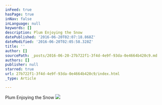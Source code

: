 ```yaml
---
inFeed: true
hasPage: true
inNav: false
inLanguage: null
keywords: []
description: Plum Enjoying the Snow
datePublished: '2016-06-20T02:07:18.868Z'
dateModified: '2016-06-20T02:05:58.328Z'
title: ''
author: []
sourcePath: _posts/2016-06-20-27b722f1-3f4d-4e9f-93da-0e4664b420c9.md
authors: []
publisher: null
starred: true
url: 27b722f1-3f4d-4e9f-93da-0e4664b420c9/index.html
_type: Article

---
```

Plum Enjoying the Snow
![](https://the-grid-user-content.s3-us-west-2.amazonaws.com/c171c8b4-54ac-4f85-b565-1c36c3d330c7.jpg)